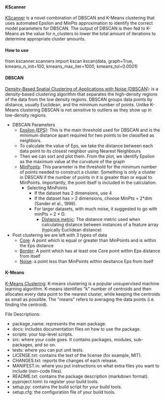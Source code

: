 #### KScanner
<u>KScanner</u> is a novel combination of DBSCAN and K-Means clustering that uses automated Epsilon and MinPts approximation to identify the correct model parameters for DBSCAN. The output of DBSCAN is then fed to K-Means as the value for n_clusters to lower the total amount of iterations to determine appropriate cluster amounts.


#### How to use
from kscanner.scanners import kscan
kscan(data, graph=True, kmeans_n_init=100, kmeans_max_iter=1000, kmeans_tol=0.0001)


#### DBSCAN
<u>Density-Based Spatial Clustering of Applications with Noise (DBSCAN)</u>: is a density-based clustering algorithm that separates the high-density regions of the data from the low density regions. DBSCAN groups data points by distance, usually Euclidean, and the minimum number of points. Unlike K-Means clustering DBSCAN is not sensitive to outliers as they show up in low-density regions.
* DBSCAN Parameters
    * <u>Epsilon (EPS)</u>: This is the main threshold used for DBSCAN and is the minimum distance apart required for two points to be classified as neighbors.
    * To calculate the value of Eps, we take the distance between each data point to its closest neighbor using Nearest Neighbours
    * Then we can sort and plot them. From the plot, we identify Epsilon as the maximum value at the curvature of the graph
    * <u>MinPoints</u>: This parameter is the threshold for the minimum number of points needed to construct a cluster. Something is only a cluster in DBSCAN if the number of points in it is greater than or equal to MinPoints. Importantly, the point itself is included in the calculation.
        * Selecting MinPoints
            * If the dataset has 2 dimensions, use 4
            * If the dataset has > 2 dimensions, choose MinPts = 2*dim (Sander et al., 1998).
            * For larger datasets, with much noise, it suggested to go with minPts = 2 * D.
                * <u>Distance metric</u>: The distance metric used when calculating distance between instances of a feature array (typically Euclidean distance)
* Post clustering we are left with 3 types of data
    * <u>Core</u>: A point which is equal or greater than MinPoints and is within the Eps distance
    * <u>Border</u>: A point which has at least one Core point within Eps distance from itself
    * <u>Noise</u>: a point less than MinPoints within desitance Eps from itself


#### K-Means
<u>K-Means Clustering</u>: K-means clustering is a popular unsupervised machine learning algorithm. K-means identifies "k" number of centroids and then allocates every data point to the nearest cluster, while keeping the centroids as small as possible. The "means" refers to averaging the data points (i.e. finding the centroid).


File Descriptions:
* package_name: represents the main package.
* docs: includes documentation files on how to use the package.
* scripts: your top-level scripts.
* src: where your code goes. It contains packages, modules, sub-packages, and so on.
* tests: where you can put unit tests.
* LICENSE.txt: contains the text of the license (for example, MIT).
* CHANGES.txt: reports the changes of each release.
* MANIFEST.in: where you put instructions on what extra files you want to include (non-code files).
* README.txt: contains the package description (markdown format).
* pyproject.toml: to register your build tools.
* setup.py: contains the build script for your build tools.
* setup.cfg: the configuration file of your build tools.
